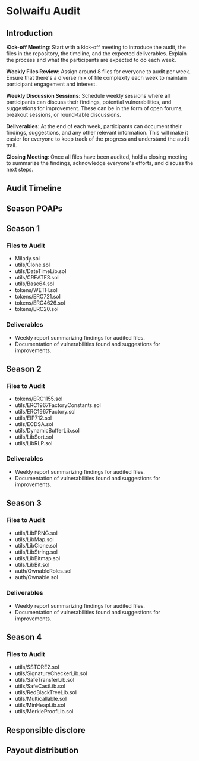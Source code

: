 
# Solwaifu Audit
## Introduction
 **Kick-off Meeting**: Start with a kick-off meeting to introduce the audit, the files in the repository, the timeline, and the expected deliverables. Explain the process and what the participants are expected to do each week.
    
**Weekly Files Review**: Assign around 8 files for everyone to audit per week. Ensure that there's a diverse mix of file complexity each week to maintain participant engagement and interest.
    
**Weekly Discussion Sessions**: Schedule weekly sessions where all participants can discuss their findings, potential vulnerabilities, and suggestions for improvement. These can be in the form of open forums, breakout sessions, or round-table discussions.
    
**Deliverables**: At the end of each week, participants can document their findings, suggestions, and any other relevant information. This will make it easier for everyone to keep track of the progress and understand the audit trail.
    
**Closing Meeting**: Once all files have been audited, hold a closing meeting to summarize the findings, acknowledge everyone's efforts, and discuss the next steps.
## Audit Timeline

## Season POAPs

## Season 1
### Files to Audit
- Milady.sol
- utils/Clone.sol
- utils/DateTimeLib.sol
- utils/CREATE3.sol
- utils/Base64.sol
- tokens/WETH.sol
- tokens/ERC721.sol
- tokens/ERC4626.sol
- tokens/ERC20.sol

### Deliverables
- Weekly report summarizing findings for audited files.
- Documentation of vulnerabilities found and suggestions for improvements.

## Season 2
### Files to Audit
- tokens/ERC1155.sol
- utils/ERC1967FactoryConstants.sol
- utils/ERC1967Factory.sol
- utils/EIP712.sol
- utils/ECDSA.sol
- utils/DynamicBufferLib.sol
- utils/LibSort.sol
- utils/LibRLP.sol

### Deliverables
- Weekly report summarizing findings for audited files.
- Documentation of vulnerabilities found and suggestions for improvements.

## Season 3
### Files to Audit
- utils/LibPRNG.sol
- utils/LibMap.sol
- utils/LibClone.sol
- utils/LibString.sol
- utils/LibBitmap.sol
- utils/LibBit.sol
- auth/OwnableRoles.sol
- auth/Ownable.sol


### Deliverables
- Weekly report summarizing findings for audited files.
- Documentation of vulnerabilities found and suggestions for improvements.

## Season 4
### Files to Audit
- utils/SSTORE2.sol
- utils/SignatureCheckerLib.sol
- utils/SafeTransferLib.sol
- utils/SafeCastLib.sol
- utils/RedBlackTreeLib.sol
- utils/Multicallable.sol
- utils/MinHeapLib.sol
- utils/MerkleProofLib.sol

## Responsible disclore

## Payout distribution

